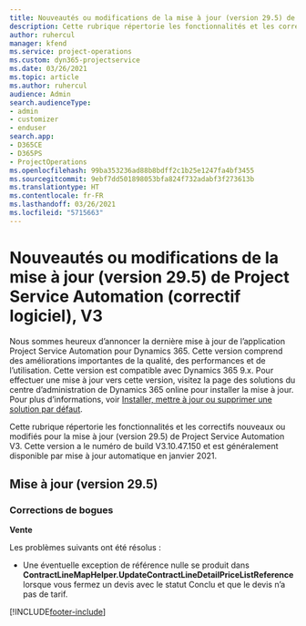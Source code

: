 ```yaml
---
title: Nouveautés ou modifications de la mise à jour (version 29.5) de Project Service Automation (correctif logiciel), V3
description: Cette rubrique répertorie les fonctionnalités et les correctifs disponibles pour la mise à jour (version 29.5), correctif logiciel, V3 de Project Service Automation.
author: ruhercul
manager: kfend
ms.service: project-operations
ms.custom: dyn365-projectservice
ms.date: 03/26/2021
ms.topic: article
ms.author: ruhercul
audience: Admin
search.audienceType:
- admin
- customizer
- enduser
search.app:
- D365CE
- D365PS
- ProjectOperations
ms.openlocfilehash: 99ba353236ad88b8bdff2c1b25e1247fa4bf3455
ms.sourcegitcommit: 9ebf7dd501898053bfa824f732adabf3f273613b
ms.translationtype: HT
ms.contentlocale: fr-FR
ms.lasthandoff: 03/26/2021
ms.locfileid: "5715663"
---
```

# <a name="whats-new-or-changed-in-project-service-automation-update-release-295-v3"></a>Nouveautés ou modifications de la mise à jour (version 29.5) de Project Service Automation (correctif logiciel), V3

Nous sommes heureux d’annoncer la dernière mise à jour de l’application Project Service Automation pour Dynamics 365. Cette version comprend des améliorations importantes de la qualité, des performances et de l’utilisation. Cette version est compatible avec Dynamics 365 9.x. Pour effectuer une mise à jour vers cette version, visitez la page des solutions du centre d’administration de Dynamics 365 online pour installer la mise à jour. Pour plus d’informations, voir [Installer, mettre à jour ou supprimer une solution par défaut](https://docs.microsoft.com/power-platform/admin/install-remove-preferred-solution).

Cette rubrique répertorie les fonctionnalités et les correctifs nouveaux ou modifiés pour la mise à jour (version 29.5) de Project Service Automation V3. Cette version a le numéro de build V3.10.47.150 et est généralement disponible par mise à jour automatique en janvier 2021.

## <a name="update-release-295"></a>Mise à jour (version 29.5)

### <a name="bug-fixes"></a>Corrections de bogues


**Vente**

Les problèmes suivants ont été résolus :

- Une éventuelle exception de référence nulle se produit dans **ContractLineMapHelper.UpdateContractLineDetailPriceListReference** lorsque vous fermez un devis avec le statut Conclu et que le devis n’a pas de tarif.


[!INCLUDE[footer-include](../includes/footer-banner.md)]
